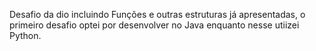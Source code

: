 Desafio da dio incluindo Funções e outras estruturas já apresentadas, o primeiro desafio optei por desenvolver no Java enquanto nesse utiizei Python.
